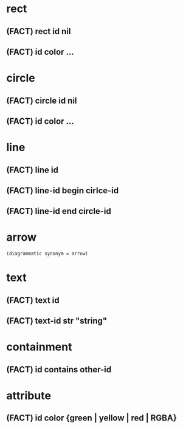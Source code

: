 # rect
## (FACT) rect id nil
## (FACT) id color ...

# circle
## (FACT) circle id nil
## (FACT) id color ...
  
# line
## (FACT) line id
## (FACT) line-id begin cirlce-id
## (FACT) line-id end circle-id

# arrow
	(diagrammatic synonym = arrow)

# text
## (FACT) text id
## (FACT) text-id str "string"

# containment
## (FACT) id contains other-id

# attribute
## (FACT) id color {green | yellow | red | RGBA}
